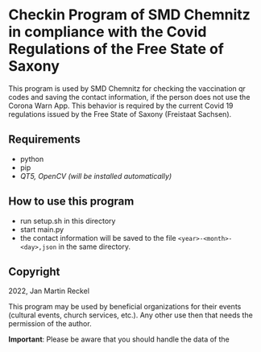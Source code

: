 # Checkin Program of SMD Chemnitz in compliance with the Covid Regulations of the Free State of Saxony

This program is used by SMD Chemnitz for checking the vaccination qr codes and saving the contact information, if the person does not use the Corona Warn App. This behavior is required by the current Covid 19 regulations issued by the Free State of Saxony (Freistaat Sachsen).

## Requirements

* python
* pip
* _QT5, OpenCV (will be installed automatically)_

## How to use this program

* run setup.sh in this directory
* start main.py
* the contact information will be saved to the file `<year>-<month>-<day>,json` in the same directory.

## Copyright

2022, Jan Martin Reckel

This program may be used by beneficial organizations for their events (cultural events, church services, etc.). Any other use then that needs the permission of the author.

**Important**: Please be aware that you should handle the data of the 